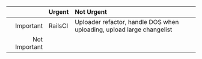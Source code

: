 |              |Urgent                                  |Not Urgent                                       |
|-------------:|:---------------------------------------|:------------------------------------------------|
|Important     |RailsCI                                 |Uploader refactor, handle DOS when uploading, upload large changelist     |
|Not Important |                                        |                                                 |

